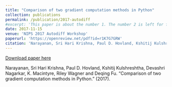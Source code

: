 ```yaml
---
title: "Comparison of two gradient computation methods in Python"
collection: publications
permalink: /publication/2017-autodiff
#excerpt: 'This paper is about the number 1. The number 2 is left for future work.'
date: 2017-11-15
venue: 'NIPS 2017 Autodiff Workshop'
paperurl: 'https://openreview.net/pdf?id=r1K7G7GRW'
citation: 'Narayanan, Sri Hari Krishna, Paul D. Hovland, Kshitij Kulshreshtha, Devashri Nagarkar, K. Macintyre, Riley Wagner and Deqing Fu. “Comparison of two gradient computation methods in Python.” (2017).'
---
```


[Download paper here](https://openreview.net/pdf?id=r1K7G7GRW)

Narayanan, Sri Hari Krishna, Paul D. Hovland, Kshitij Kulshreshtha, Devashri Nagarkar, K. Macintyre, Riley Wagner and Deqing Fu. “Comparison of two gradient computation methods in Python.” (2017).